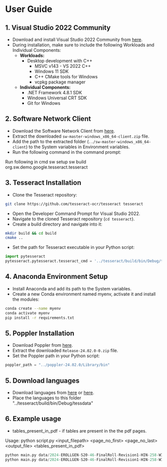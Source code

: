 # User Guide


## 1. Visual Studio 2022 Community

- Download and install Visual Studio 2022 Community from [here](https://visualstudio.microsoft.com/vs/).
- During installation, make sure to include the following Workloads and Individual Components:
  - **Workloads:**
    - Desktop development with C++
      - MSVC v143 - VS 2022 C++
      - Windows 11 SDK
      - C++ CMake tools for Windows
      - vcpkg package manager
  - **Individual Components:**
    - .NET Framework 4.8.1 SDK
    - Windows Universal CRT SDK
    - Git for Windows


## 2. Software Network Client

- Download the Software Network Client from [here](https://software-network.org/client/).
- Extract the downloaded `sw-master-windows_x86_64-client.zip` file.
- Add the path to the extracted folder (`../sw-master-windows_x86_64-client`) to the System variables in Environment variables.
- Run the following command in the command prompt:

Run following in cmd
sw setup
sw build org.sw.demo.google.tesseract.tesseract

## 3. Tesseract Installation

- Clone the Tesseract repository:
```bash
git clone https://github.com/tesseract-ocr/tesseract tesseract
```

- Open the Developer Command Prompt for Visual Studio 2022.
- Navigate to the cloned Tesseract repository (`cd tesseract`).
- Create a build directory and navigate into it:
```bash
mkdir build && cd build
cmake ..
```

- Set the path for Tesseract executable in your Python script:
```python
import pytesseract
pytesseract.pytesseract.tesseract_cmd = '../tesseract/build/bin/Debug/tesseract.exe'
```

## 4. Anaconda Environment Setup

- Install Anaconda and add its path to the System variables.
- Create a new Conda environment named myenv, activate it and install the modules:
```bash
conda create --name myenv
conda activate myenv
pip install -r requirements.txt
```

## 5. Poppler Installation
- Download Poppler from [here](https://github.com/oschwartz10612/poppler-windows/releases/).
- Extract the downloaded `Release-24.02.0-0.zip` file.
- Set the Poppler path in your Python script:
```python
poppler_path = "../poppler-24.02.0/Library/bin"
```

## 5. Download languages
- Download languages from [here](https://github.com/tesseract-ocr/tessdata/tree/main/script) or [here](https://github.com/tesseract-ocr/tessdata).
- Place the languages to this folder "../tesseract/build/bin/Debug/tessdata"

## 6. Example usage

- tables_present_in_pdf - if tables are present in the the pdf pages.

Usage: python script.py <input_filepath> <page_no_first> <page_no_last> <lang> <output_file> <tables_present_in_pdf>
```python
python main.py data/2024-EROLLGEN-S20-46-FinalRoll-Revision1-HIN-258-WI.pdf 3 4 Devanagari out1.txt True
python main.py data/2024-EROLLGEN-S20-46-FinalRoll-Revision1-HIN-258-WI.pdf 3 4 Devanagari out1.txt False
```